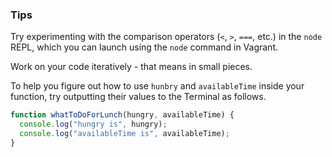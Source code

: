 ### Tips

Try experimenting with the comparison operators (`<`, `>`, `===`, etc.) in the `node` REPL, which you can launch using the `node` command in Vagrant.

Work on your code iteratively - that means in small pieces.

To help you figure out how to use `hunbry` and `availableTime` inside your function, try outputting their values to the Terminal as follows. 

```javascript
function whatToDoForLunch(hungry, availableTime) {
  console.log("hungry is", hungry);
  console.log("availableTime is", availableTime);
}
```